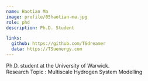 ```yaml
---
name: Haotian Ma
image: profile/05haotian-ma.jpg
role: phd
description: Ph.D. Student

links:
  github: https://github.com/TSdreamer
  data: https://TSuenergy.com
---
```


Ph.D. student at the University of Warwick.  
Research Topic : Multiscale Hydrogen System Modelling
